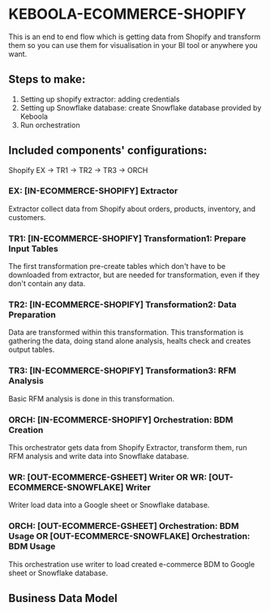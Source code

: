 # KEBOOLA-ECOMMERCE-SHOPIFY

This is an end to end flow which is getting data from Shopify and transform them so you can use them for visualisation in your BI tool or anywhere you want. 

## Steps to make:
1. Setting up shopify extractor: adding credentials
2. Setting up Snowflake database: create Snowflake database provided by Keboola
3. Run orchestration

## Included components' configurations:

Shopify EX -> TR1 -> TR2 -> TR3 -> ORCH


### EX: [IN-ECOMMERCE-SHOPIFY] Extractor

Extractor collect data from Shopify about orders, products, inventory, and customers.

### TR1: [IN-ECOMMERCE-SHOPIFY] Transformation1: Prepare Input Tables

The first transformation pre-create tables which don't have to be downloaded from extractor, but are needed for transformation, even if they don't contain any data.

### TR2: [IN-ECOMMERCE-SHOPIFY] Transformation2: Data Preparation

Data are transformed within this transformation. This transformation is gathering the data, doing stand alone analysis, healts check and creates output tables.

### TR3: [IN-ECOMMERCE-SHOPIFY] Transformation3: RFM Analysis

Basic RFM analysis is done in this transformation.

### ORCH: [IN-ECOMMERCE-SHOPIFY] Orchestration: BDM Creation

This orchestrator gets data from Shopify Extractor, transform them, run RFM analysis and write data into Snowflake database.

### WR: [OUT-ECOMMERCE-GSHEET] Writer OR WR: [OUT-ECOMMERCE-SNOWFLAKE] Writer

Writer load data into a Google sheet or Snowflake database.

### ORCH: [OUT-ECOMMERCE-GSHEET] Orchestration: BDM Usage OR [OUT-ECOMMERCE-SNOWFLAKE] Orchestration: BDM Usage

This orchestration use writer to load created e-commerce BDM to Google sheet or Snowflake database.


## Business Data Model



